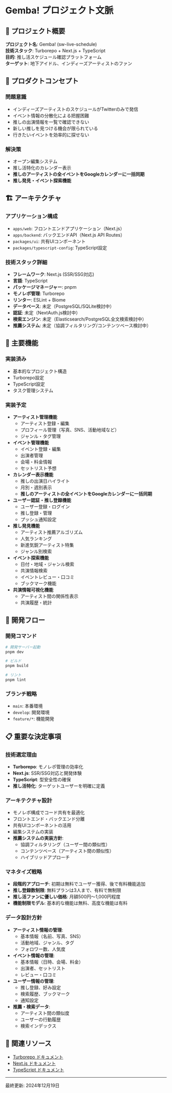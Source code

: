# Gemba! プロジェクト文脈

## 📖 プロジェクト概要

**プロジェクト名**: Gemba! (sw-live-schedule)  
**技術スタック**: Turborepo + Next.js + TypeScript  
**目的**: 推し活スケジュール確認プラットフォーム  
**ターゲット**: 地下アイドル、インディーズアーティストのファン

## 🎯 プロダクトコンセプト

### 問題意識
- インディーズアーティストのスケジュールがTwitterのみで発信
- イベント情報の分散化による把握困難
- 推しの出演情報を一覧で確認できない
- 新しい推しを見つける機会が限られている
- 行きたいイベントを効率的に探せない

### 解決策
- オープン編集システム
- 推し活特化のカレンダー表示
- **推しのアーティストの全イベントをGoogleカレンダーに一括同期**
- **推し発見・イベント探索機能**

## 🏗️ アーキテクチャ

### アプリケーション構成
- `apps/web`: フロントエンドアプリケーション（Next.js）
- `apps/backend`: バックエンドAPI（Next.js API Routes）
- `packages/ui`: 共有UIコンポーネント
- `packages/typescript-config`: TypeScript設定

### 技術スタック詳細
- **フレームワーク**: Next.js (SSR/SSG対応)
- **言語**: TypeScript
- **パッケージマネージャー**: pnpm
- **モノレポ管理**: Turborepo
- **リンター**: ESLint + Biome
- **データベース**: 未定（PostgreSQL/SQLite検討中）
- **認証**: 未定（NextAuth.js検討中）
- **検索エンジン**: 未定（Elasticsearch/PostgreSQL全文検索検討中）
- **推薦システム**: 未定（協調フィルタリング/コンテンツベース検討中）

## 🎯 主要機能

### 実装済み
- 基本的なプロジェクト構造
- Turborepo設定
- TypeScript設定
- タスク管理システム

### 実装予定
- **アーティスト管理機能**
  - アーティスト登録・編集
  - プロフィール管理（写真、SNS、活動地域など）
  - ジャンル・タグ管理
- **イベント管理機能**
  - イベント登録・編集
  - 出演者管理
  - 会場・料金情報
  - セットリスト予想
- **カレンダー表示機能**
  - 推しの出演日ハイライト
  - 月別・週別表示
  - **推しのアーティストの全イベントをGoogleカレンダーに一括同期**
- **ユーザー認証・推し登録機能**
  - ユーザー登録・ログイン
  - 推し登録・管理
  - プッシュ通知設定
- **推し発見機能**
  - アーティスト推薦アルゴリズム
  - 人気ランキング
  - 新進気鋭アーティスト特集
  - ジャンル別検索
- **イベント探索機能**
  - 日付・地域・ジャンル検索
  - 共演情報検索
  - イベントレビュー・口コミ
  - ブックマーク機能
- **共演情報可視化機能**
  - アーティスト間の関係性表示
  - 共演履歴・統計

## 🔄 開発フロー

### 開発コマンド
```bash
# 開発サーバー起動
pnpm dev

# ビルド
pnpm build

# リント
pnpm lint
```

### ブランチ戦略
- `main`: 本番環境
- `develop`: 開発環境
- `feature/*`: 機能開発

## 📋 重要な決定事項

### 技術選定理由
- **Turborepo**: モノレポ管理の効率化
- **Next.js**: SSR/SSG対応と開発体験
- **TypeScript**: 型安全性の確保
- **推し活特化**: ターゲットユーザーを明確に定義

### アーキテクチャ設計
- モノレポ構成でコード共有を最適化
- フロントエンド・バックエンド分離
- 共有UIコンポーネントの活用
- 編集システムの実装
- **推薦システムの実装方針**:
  - 協調フィルタリング（ユーザー間の類似性）
  - コンテンツベース（アーティスト間の類似性）
  - ハイブリッドアプローチ

### マネタイズ戦略
- **段階的アプローチ**: 初期は無料でユーザー獲得、後で有料機能追加
- **推し登録数制限**: 無料プランは3人まで、有料で無制限
- **推し活ファンに優しい価格**: 月額500円〜1,000円程度
- **機能制限モデル**: 基本的な機能は無料、高度な機能は有料

### データ設計方針
- **アーティスト情報の管理**:
  - 基本情報（名前、写真、SNS）
  - 活動地域、ジャンル、タグ
  - フォロワー数、人気度
- **イベント情報の管理**:
  - 基本情報（日時、会場、料金）
  - 出演者、セットリスト
  - レビュー・口コミ
- **ユーザー情報の管理**:
  - 推し登録、好み設定
  - 検索履歴、ブックマーク
  - 通知設定
- **推薦・検索データ**:
  - アーティスト間の類似度
  - ユーザーの行動履歴
  - 検索インデックス

## 🔗 関連リソース

- [Turborepo ドキュメント](https://turborepo.com/docs)
- [Next.js ドキュメント](https://nextjs.org/docs)
- [TypeScript ドキュメント](https://www.typescriptlang.org/docs)

---
最終更新: 2024年12月19日 